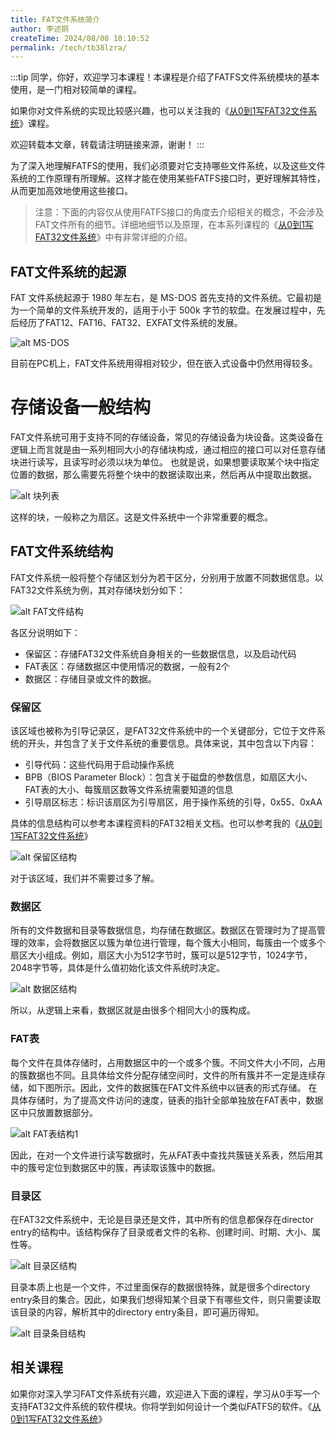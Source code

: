 ```yaml
---
title: FAT文件系统简介
author: 李述铜
createTime: 2024/08/08 10:10:52
permalink: /tech/tb38lzra/
---
```

:::tip
同学，你好，欢迎学习本课程！本课程是介绍了FATFS文件系统模块的基本使用，是一门相对较简单的课程。

如果你对文件系统的实现比较感兴趣，也可以关注我的《[从0到1写FAT32文件系统](https://wuptg.xetlk.com/s/VeHie)》课程。

欢迎转载本文章，转载请注明链接来源，谢谢！
:::

为了深入地理解FATFS的使用，我们必须要对它支持哪些文件系统，以及这些文件系统的工作原理有所理解。这样才能在使用某些FATFS接口时，更好理解其特性，从而更加高效地使用这些接口。

> 注意：下面的内容仅从使用FATFS接口的角度去介绍相关的概念，不会涉及FAT文件所有的细节。详细地细节以及原理，在本系列课程的《[从0到1写FAT32文件系统](https://wuptg.xetlk.com/s/VeHie)》中有非常详细的介绍。

## FAT文件系统的起源
FAT 文件系统起源于 1980 年左右，是 MS-DOS 首先支持的文件系统。它最初是为一个简单的文件系统开发的，适用于小于 500k 字节的软盘。在发展过程中，先后经历了FAT12、FAT16、FAT32、EXFAT文件系统的发展。

![alt MS-DOS](../../../../../.vuepress/public/image/docs/notes/tech/fatfs/use/c1/fat/image.png)

目前在PC机上，FAT文件系统用得相对较少，但在嵌入式设备中仍然用得较多。
# 存储设备一般结构
FAT文件系统可用于支持不同的存储设备，常见的存储设备为块设备。这类设备在逻辑上而言就是由一系列相同大小的存储块构成，通过相应的接口可以对任意存储块进行读写，且读写时必须以块为单位。
也就是说，如果想要读取某个块中指定位置的数据，那么需要先将整个块中的数据读取出来，然后再从中提取出数据。

![alt 块列表](../../../../../.vuepress/public/image/docs/notes/tech/fatfs/use/c1/fat/image-1.png)

这样的块，一般称之为扇区。这是文件系统中一个非常重要的概念。
## FAT文件系统结构
FAT文件系统一般将整个存储区划分为若干区分，分别用于放置不同数据信息。以FAT32文件系统为例，其对存储块划分如下：

![alt FAT文件结构](../../../../../.vuepress/public/image/docs/notes/tech/fatfs/use/c1/fat/image-2.png)

各区分说明如下：
- 保留区：存储FAT32文件系统自身相关的一些数据信息，以及启动代码
- FAT表区：存储数据区中使用情况的数据，一般有2个
- 数据区：存储目录或文件的数据。
### 保留区
该区域也被称为引导记录区，是FAT32文件系统中的一个关键部分，它位于文件系统的开头，并包含了关于文件系统的重要信息。具体来说，其中包含以下内容：

- 引导代码：这些代码用于启动操作系统
- BPB（BIOS Parameter Block）：包含关于磁盘的参数信息，如扇区大小、FAT表的大小、每簇扇区数等文件系统需要知道的信息
- 引导扇区标志：标识该扇区为引导扇区，用于操作系统的引导，0x55、0xAA

具体的信息结构可以参考本课程资料的FAT32相关文档。也可以参考我的《[从0到1写FAT32文件系统](https://wuptg.xetlk.com/s/VeHie)》

![alt 保留区结构](../../../../../.vuepress/public/image/docs/notes/tech/fatfs/use/c1/fat/image-3.png)

对于该区域，我们并不需要过多了解。
### 数据区
所有的文件数据和目录等数据信息，均存储在数据区。数据区在管理时为了提高管理的效率，会将数据区以簇为单位进行管理，每个簇大小相同，每簇由一个或多个扇区大小组成。例如，扇区大小为512字节时，簇可以是512字节，1024字节，2048字节等，具体是什么值初始化该文件系统时决定。

![alt 数据区结构](../../../../../.vuepress/public/image/docs/notes/tech/fatfs/use/c1/fat/image-4.png)

所以，从逻辑上来看，数据区就是由很多个相同大小的簇构成。
### FAT表
每个文件在具体存储时，占用数据区中的一个或多个簇。不同文件大小不同，占用的簇数据也不同。且具体给文件分配存储空间时，文件的所有簇并不一定是连续存储，如下图所示。因此，文件的数据簇在FAT文件系统中以链表的形式存储。
在具体存储时，为了提高文件访问的速度，链表的指针全部单独放在FAT表中，数据区中只放置数据部分。

![alt FAT表结构1](../../../../../.vuepress/public/image/docs/notes/tech/fatfs/use/c1/fat/image-5.png)

因此，在对一个文件进行读写数据时，先从FAT表中查找共簇链关系表，然后用其中的簇号定位到数据区中的簇，再读取该簇中的数据。
### 目录区
在FAT32文件系统中，无论是目录还是文件，其中所有的信息都保存在director entry的结构中。该结构保存了目录或者文件的名称、创建时间、时期、大小、属性等。

![alt 目录区结构](../../../../../.vuepress/public/image/docs/notes/tech/fatfs/use/c1/fat/image-6.png)

目录本质上也是一个文件，不过里面保存的数据很特殊，就是很多个directory entry条目的集合。因此，如果我们想得知某个目录下有哪些文件，则只需要读取该目录的内容，解析其中的directory entry条目，即可遍历得知。

![alt 目录条目结构](../../../../../.vuepress/public/image/docs/notes/tech/fatfs/use/c1/fat/image-7.png)

## 相关课程
如果你对深入学习FAT文件系统有兴趣，欢迎进入下面的课程，学习从0手写一个支持FAT32文件系统的软件模块。你将学到如何设计一个类似FATFS的软件。《[从0到1写FAT32文件系统](https://wuptg.xetlk.com/s/VeHie)》

